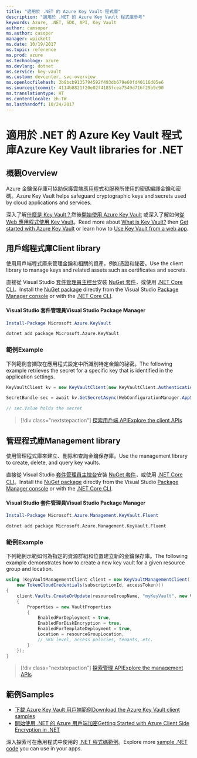 ```yaml
---
title: "適用於 .NET 的 Azure Key Vault 程式庫"
description: "適用於 .NET 的 Azure Key Vault 程式庫參考"
keywords: Azure, .NET, SDK, API, Key Vault
author: camsoper
ms.author: casoper
manager: wpickett
ms.date: 10/19/2017
ms.topic: reference
ms.prod: azure
ms.technology: azure
ms.devlang: dotnet
ms.service: key-vault
ms.custom: devcenter, svc-overview
ms.openlocfilehash: 3b8bcb9135794592f493db679e60fd40116d05e6
ms.sourcegitcommit: 4114b8821f20e02f4185fcea7549d716f29b9c90
ms.translationtype: HT
ms.contentlocale: zh-TW
ms.lasthandoff: 10/24/2017
---
```

# <a name="azure-key-vault-libraries-for-net"></a><span data-ttu-id="b888f-104">適用於 .NET 的 Azure Key Vault 程式庫</span><span class="sxs-lookup"><span data-stu-id="b888f-104">Azure Key Vault libraries for .NET</span></span>

## <a name="overview"></a><span data-ttu-id="b888f-105">概觀</span><span class="sxs-lookup"><span data-stu-id="b888f-105">Overview</span></span>

<span data-ttu-id="b888f-106">Azure 金鑰保存庫可協助保護雲端應用程式和服務所使用的密碼編譯金鑰和密碼。</span><span class="sxs-lookup"><span data-stu-id="b888f-106">Azure Key Vault helps safeguard cryptographic keys and secrets used by cloud applications and services.</span></span>

<span data-ttu-id="b888f-107">深入了解[什麼是 Key Vault？](/azure/key-vault/key-vault-whatis)然後[開始使用 Azure Key Vault](/azure/key-vault/key-vault-get-started) 或深入了解如何[從 Web 應用程式使用 Key Vault](/azure/key-vault/key-vault-use-from-web-application)。</span><span class="sxs-lookup"><span data-stu-id="b888f-107">Read more about [What is Key Vault?](/azure/key-vault/key-vault-whatis) then [Get started with Azure Key Vault](/azure/key-vault/key-vault-get-started) or learn how to [Use Key Vault from a web app](/azure/key-vault/key-vault-use-from-web-application).</span></span>

## <a name="client-library"></a><span data-ttu-id="b888f-108">用戶端程式庫</span><span class="sxs-lookup"><span data-stu-id="b888f-108">Client library</span></span>

<span data-ttu-id="b888f-109">使用用戶端程式庫來管理金鑰和相關的資產，例如憑證和祕密。</span><span class="sxs-lookup"><span data-stu-id="b888f-109">Use the client library to manage keys and related assets such as certificates and secrets.</span></span>

<span data-ttu-id="b888f-110">直接從 Visual Studio [套件管理員主控台][PackageManager]安裝 [NuGet 套件](https://www.nuget.org/packages/Microsoft.Azure.KeyVault)，或使用 [.NET Core CLI][DotNetCLI]。</span><span class="sxs-lookup"><span data-stu-id="b888f-110">Install the [NuGet package](https://www.nuget.org/packages/Microsoft.Azure.KeyVault) directly from the Visual Studio [Package Manager console][PackageManager] or with the [.NET Core CLI][DotNetCLI].</span></span>

#### <a name="visual-studio-package-manager"></a><span data-ttu-id="b888f-111">Visual Studio 套件管理員</span><span class="sxs-lookup"><span data-stu-id="b888f-111">Visual Studio Package Manager</span></span>

```powershell
Install-Package Microsoft.Azure.KeyVault
```

```bash
dotnet add package Microsoft.Azure.KeyVault
```

### <a name="example"></a><span data-ttu-id="b888f-112">範例</span><span class="sxs-lookup"><span data-stu-id="b888f-112">Example</span></span>

<span data-ttu-id="b888f-113">下列範例會擷取在應用程式設定中所識別特定金鑰的祕密。</span><span class="sxs-lookup"><span data-stu-id="b888f-113">The following example retrieves the secret for a specific key that is identified in the application settings.</span></span>

```csharp
KeyVaultClient kv = new KeyVaultClient(new KeyVaultClient.AuthenticationCallback(securityToken));

SecretBundle sec = await kv.GetSecretAsync(WebConfigurationManager.AppSettings["SecretUri"]);

// sec.Value holds the secret
```

> [!div class="nextstepaction"]
> [<span data-ttu-id="b888f-114">探索用戶端 API</span><span class="sxs-lookup"><span data-stu-id="b888f-114">Explore the client APIs</span></span>](/dotnet/api/overview/azure/keyvault/client)

## <a name="management-library"></a><span data-ttu-id="b888f-115">管理程式庫</span><span class="sxs-lookup"><span data-stu-id="b888f-115">Management library</span></span>

<span data-ttu-id="b888f-116">使用管理程式庫來建立、刪除和查詢金鑰保存庫。</span><span class="sxs-lookup"><span data-stu-id="b888f-116">Use the management library to create, delete, and query key vaults.</span></span>

<span data-ttu-id="b888f-117">直接從 Visual Studio [套件管理員主控台][PackageManager]安裝 [NuGet 套件](https://www.nuget.org/packages/Microsoft.Azure.Management.KeyVault.Fluent)，或使用 [.NET Core CLI][DotNetCLI]。</span><span class="sxs-lookup"><span data-stu-id="b888f-117">Install the [NuGet package](https://www.nuget.org/packages/Microsoft.Azure.Management.KeyVault.Fluent) directly from the Visual Studio [Package Manager console][PackageManager] or with the [.NET Core CLI][DotNetCLI].</span></span>

#### <a name="visual-studio-package-manager"></a><span data-ttu-id="b888f-118">Visual Studio 套件管理員</span><span class="sxs-lookup"><span data-stu-id="b888f-118">Visual Studio Package Manager</span></span>

```powershell
Install-Package Microsoft.Azure.Management.KeyVault.Fluent
```

```bash
dotnet add package Microsoft.Azure.Management.KeyVault.Fluent
```

### <a name="example"></a><span data-ttu-id="b888f-119">範例</span><span class="sxs-lookup"><span data-stu-id="b888f-119">Example</span></span>

<span data-ttu-id="b888f-120">下列範例示範如何為指定的資源群組和位置建立新的金鑰保存庫。</span><span class="sxs-lookup"><span data-stu-id="b888f-120">The following example demonstrates how to create a new key vault for a given resource group and location.</span></span>

```csharp
using (KeyVaultManagementClient client = new KeyVaultManagementClient(
    new TokenCloudCredentials(subscriptionId, accessToken)))
{
    client.Vaults.CreateOrUpdate(resourceGroupName, "myKeyVault", new VaultCreateOrUpdateParameters
    {
        Properties = new VaultProperties
        {
            EnabledForDeployment = true,
            EnabledForDiskEncryption = true,
            EnabledForTemplateDeployment = true,
            Location = resourceGroupLocation,
            // SKU level, access policies, tenants, etc.
        }
    });
}
```

> [!div class="nextstepaction"]
> [<span data-ttu-id="b888f-121">探索管理 API</span><span class="sxs-lookup"><span data-stu-id="b888f-121">Explore the management APIs</span></span>](/dotnet/api/overview/azure/keyvault/management)

## <a name="samples"></a><span data-ttu-id="b888f-122">範例</span><span class="sxs-lookup"><span data-stu-id="b888f-122">Samples</span></span>

* [<span data-ttu-id="b888f-123">下載 Azure Key Vault 用戶端範例</span><span class="sxs-lookup"><span data-stu-id="b888f-123">Download the Azure Key Vault client samples</span></span>](https://www.microsoft.com/download/details.aspx?id=45343)
* [<span data-ttu-id="b888f-124">開始使用 .NET 的 Azure 用戶端加密</span><span class="sxs-lookup"><span data-stu-id="b888f-124">Getting Started with Azure Client Side Encryption in .NET</span></span>](https://azure.microsoft.com/resources/samples/storage-dotnet-client-side-encryption/)


<span data-ttu-id="b888f-125">深入探索可在應用程式中使用的 [.NET 程式碼範例](https://azure.microsoft.com/resources/samples/?platform=dotnet)。</span><span class="sxs-lookup"><span data-stu-id="b888f-125">Explore more [sample .NET code](https://azure.microsoft.com/resources/samples/?platform=dotnet) you can use in your apps.</span></span>

[PackageManager]: https://docs.microsoft.com/nuget/tools/package-manager-console
[DotNetCLI]: https://docs.microsoft.com/dotnet/core/tools/dotnet-add-package
